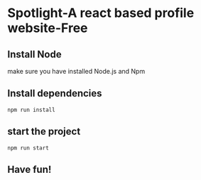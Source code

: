 # Spotlight-A react based profile website-Free

## Install Node

make sure you have installed Node.js and Npm

## Install dependencies

`npm run install`

## start the project

`npm run start`

## Have fun!

